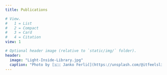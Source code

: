 ```yaml
---
title: Publications

# View.
#   1 = List
#   2 = Compact
#   3 = Card
#   4 = Citation
view: 1

# Optional header image (relative to `static/img/` folder).
header:
  image: "Light-Inside-Library.jpg"
  caption: "Photo by [🇸🇮 Janko Ferlič](https://unsplash.com/@itfeelslikefilm?utm_source=unsplash&amp;utm_medium=referral&amp;utm_content=creditCopyText) on [Unsplash](https://unsplash.com/s/photos/library?utm_source=unsplash&amp;utm_medium=referral&amp;utm_content=creditCopyText)"
---
```

